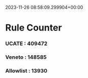 2023-11-26 08:58:09.299904+00:00
# Rule Counter 
 ### UCATE : 409472

 ### Veneto : 148585

 ### Allowlist : 13930